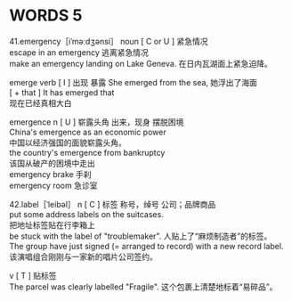 # WORDS 5 #

41.emergency［iˈməːdʒənsi］
noun [ C or U ]  紧急情况  
escape in an emergency  逃离紧急情况  
make an emergency landing on Lake Geneva.  在日内瓦湖面上紧急迫降。  

emerge  verb [ I ]  出现  暴露
She emerged from the sea,  她浮出了海面  
[ + that ] It has emerged that  
现在已经真相大白

emergence  n  [ U ]  崭露头角  出来，现身  摆脱困境  
China's emergence as an economic power  
中国以经济强国的面貌崭露头角。  
the country's emergence from bankruptcy  
该国从破产的困境中走出  
emergency brake  手刹  
emergency room  急诊室  

42.label［ˈleibəl］
n  [ C ]  标签  称号，绰号  公司；品牌商品  
put some address labels on the suitcases.  
把地址标签贴在行李箱上  
be stuck with the label of "troublemaker".
人贴上了“麻烦制造者”的标签。  
The group have just signed (= arranged to record) with a new record label.
该演唱组合刚刚与一家新的唱片公司签约。  

v  [ T ]  贴标签  
The parcel was clearly labelled "Fragile".  这个包裹上清楚地标着“易碎品”。
